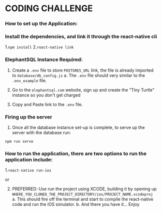 # CODING CHALLENGE

### How to set up the Application:

### Install the dependencies, and link it through the react-native cli

1.```npm install```
2.```react-native link```

### ElephantSQL Instance Required:

1. Create a ```.env``` file to store ```POSTGRES_URL``` link, the file is already imported to ```database/db_config.js```
  a. The ```.env``` file should very similar to the ```.env_example``` file.


2. Go to the ```elephantsql.com``` website, sign up and create the "Tiny Turtle" instance so you don't get charged

3. Copy and Paste link to the ```.env``` file.

### Firing up the server

1. Once all the database instance set-up is complete, to serve up the server with the database run:

  ```npm run serve```

### How to run the application, there are two options to run the application include:

1.```react-native run-ios```

or

2. PREFERRED: Use run the project using XCODE, building it by opening up ```WHERE_YOU_CLONED_THE_PROJECT_DIRECTORY/ios/PROJECT_NAME.xcodeproj```
  a. This should fire off the terminal and start to compile the react-native code and run the IOS simulator.
  b. And there you have it... Enjoy